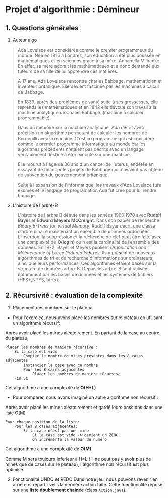 # Projet d'algorithmie : Démineur
## 1. Questions générales
1. Auteur algo
> Ada Lovelace est considérée comme le premier programmeur du monde. Née en 1815 à Londres, son éducation a été plus poussée en mathématiques et en sciences grace à sa mère, Annabella Milbanke. En effet, sa mère adorait les mathématiques et a donc demandé aux tuteurs de sa fille de lui apprendre ces matières. 

> A 17 ans, Ada Lovelace rencontre charles Babbage, mathématicien et inventeur britanique. Elle devient fascinée par les machines à calcul de Babbage.

> En 1839, après des problèmes de santé suite à ses grossesses, elle reprends les mathèmatiques et en 1842 elle dévoue son travail à la machine analytique de Chales Babbage. (machine à calculer programmable).

> Dans un mémoire sur la machine analytique, Ada décrit avec précision un algorithme permetant de calculer les nombres de Bernouilli avec la machine. C'est ce programme qui est considéré comme le premier programme informatique au monde car les algoritmes précédents n'etaient pas décrits avec un langage véritablement destiné à être executé sur une machine.

> Elle mourut à l'age de 36 ans d'un cancer de l'uterus, endétée en essayant de financer les projets de Babbage qui n'avaient pas obtenu de subvention du gouvernement britanique.

> Suite à l'expansion de l'informatique, les travaux d'Ada Lovelace fure exumés et le langage de programation Ada fut créé pour lui rendre homage.


2. L'histoire de l'arbre-B
> L'histoire de l'arbre B débute dans les années 1960 1970 avec **Rudolf Bayer** et **Edward Meyers McCreight**. Dans son papier de recherche *Binary B-Trees for Virtual Memory*, Rudolf Bayer  décrit une classe d’arbre binaire maintenant un ensemble de données ordonnées. L’insertion, la suppression et la recherche de clef peut être faite avec une complexité de **O(log n)** ou n est la cardinalité de l’ensemble des données.
En 1972, Bayer et Meyers publient *Organization and Maintenance of Large Ordered Indexes*. Ils y présent de nouveaux algorithmes de tri et de recherche d’informations sur ordinateurs, ainsi que leurs performances. Ces algorithmes étaient basés sur la structure de données arbre-B.
Depuis les arbre-B sont utilisées notamment par les bases de données et les systèmes de fichiers (HFS+,NTFS, btrfs).


## 2. Récursivité : évaluation de la complexité
1. Placement des nombres sur le plateau
- Pour l'exercice, nous avons placé les nombres sur le plateau en utilisant un algorithme récursif:

Après avoir placé les mines aléatoirement. En partant de la case au centre du plateau,
```
Placer les nombres de manière récursive :
    Si la case est vide
        Compter le nombre de mines présentes dans les 8 cases adjacentes
        Instancier la case avec ce nombre
        Pour les 8 cases adjacentes
            Placer les nombres de manière récursive
    Fin Si
```
Cet algorithme a une complexité de **O(H*L)**

- Pour comparer, nous avons imaginé un autre algorithme non récursif :

Après avoir placé les mines aléatoirement et gardé leurs positions dans une liste O(M)
```
Pour chaque position de la liste:
    Pour les 8 cases adjacentes:
        Si la case n'est pas une mine
            Si la case est vide -> devient un ZERO
            On incrémente la valeur du numéro
```
Cet algorithme a une complexité de **O(M)**

Comme M sera toujours inferieur à H*L ( il ne peut pas y avoir plus de mines que de cases sur le plateau), l'algorithme non récursif est plus optimisé.

2. Fonctionalité UNDO et REDO
Dans notre jeu, nous pouvons revenir en arrière et repartir vers la dernière action faite. Cette fonctionalité repose sur une **liste doublement chainée** (class `Action.java`).

